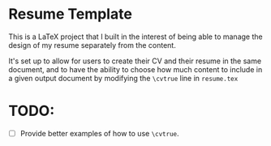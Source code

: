 # Resume Template

This is a LaTeX project that I built in the interest of being able to manage the design of my resume separately from the content.

It's set up to allow for users to create their CV and their resume in the same document, and to have the ability to choose how much content to include in a given output document by modifying the `\cvtrue` line in `resume.tex`

# TODO:

- [ ] Provide better examples of how to use `\cvtrue`. 
